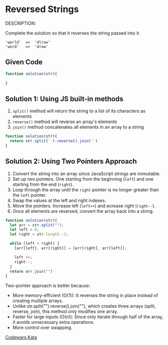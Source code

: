 # Reversed Strings

DESCRIPTION:

Complete the solution so that it reverses the string passed into it.

```
'world'  =>  'dlrow'
'word'   =>  'drow'
```

## Given Code

```javascript
function solution(str){
  
}
```

## Solution 1: Using JS built-in methods

1. `split()` method will return the string to a list of its characters as elements
2. `reverse()` method  will reverse an array's elements
3. `join()` method concatenates all elements in an array to a string

```javascript
function solution(str){
  return str.split('').reverse().join('')
}
```

## Solution 2: Using Two Pointers Approach

1. Convert the string into an array since JavaScript strings are immutable.
2. Set up two pointers. One starting from the beginning (`left`) and one starting from the end (`right`).
3. Loop through the array until the `right` pointer is no longer greater than the `left` pointer.
4. Swap the values at the left and right indexes.
5. Move the pointers. Increase left (`left++`) and ecrease right (`right--`).
6. Once all elements are reversed, convert the array back into a string.

```javascript
function solution(str){
  let arr = str.split("");
  let left = 0;
  let right = str.length -1;

  while (left < right) {
    [arr[left], arr[right]] = [arr[right], arr[left]];

    left ++;
    right--;
  }
  return arr.join("")
}
```

Two-pointer approach is better because:

- More memory-efficient (O(1)):
  It reverses the string in place instead of creating multiple arrays.
- Unlike str.split("").reverse().join(""), which creates three arrays (split, reverse, join), this method only modifies one array.
- Faster for large inputs (O(n)):
  Since only iterate through half of the array, it avoids unnecessary extra operations.
- More control over swapping.

[Codewars Kata](https://www.codewars.com/kata/5168bb5dfe9a00b126000018/javascript)